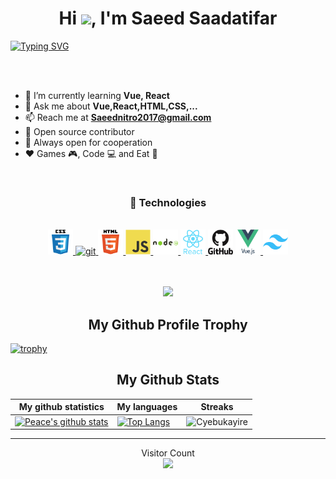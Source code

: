 <div align="center">
  <h1 align="center">Hi <img src="https://media.giphy.com/media/hvRJCLFzcasrR4ia7z/giphy.gif"  width="50px" >, I'm Saeed Saadatifar</h1>
</div>

<div>
  
[![Typing SVG](https://readme-typing-svg.herokuapp.com?font=Robot-Bold&size=40&color=FFC300&center=true&vCenter=true&width=900&height=110&lines=Saeed+Saadatifar;Age+23;FrontEnd+Developer;Vue+and+React;Programmer+and+Gamer;Tech-savvy+person+from+Iran)](https://git.io/typing-svg)

<br>
<br>

- 🌱 I’m currently learning **Vue, React**
- 💬 Ask me about **Vue,React,HTML,CSS,...**
- 📫 Reach me at **Saeednitro2017@gmail.com**
- 🚢 Open source contributor
- 🤝 Always open for cooperation
- ❤️ Games 🎮, Code 💻 and Eat 🍔

</div>
<br>
<h3 align="center"><a id="user-content-about-me" class="anchor" aria-hidden="true" href="#top-technologies"></a>🚀 Technologies</h3>
<br>
<div align="center"> <a href="https://www.w3schools.com/css/" target="_blank"> <img src="https://raw.githubusercontent.com/devicons/devicon/master/icons/css3/css3-original-wordmark.svg" alt="css3" width="40" height="40"/> </a> <a href="https://git-scm.com/" target="_blank"> <img src="https://www.vectorlogo.zone/logos/git-scm/git-scm-icon.svg" alt="git" width="40" height="40"/> </a> <a href="https://www.w3.org/html/" target="_blank"> <img src="https://raw.githubusercontent.com/devicons/devicon/master/icons/html5/html5-original-wordmark.svg" alt="html5" width="40" height="40"/> </a> <a href="https://developer.mozilla.org/en-US/docs/Web/JavaScript" target="_blank"> <img src="https://raw.githubusercontent.com/devicons/devicon/master/icons/javascript/javascript-original.svg" alt="javascript" width="40" height="40"/> </a> <a href="https://nodejs.org" target="_blank"> <img src="https://raw.githubusercontent.com/devicons/devicon/master/icons/nodejs/nodejs-original-wordmark.svg" alt="nodejs" width="40" height="40"/> </a> <a href="https://reactjs.org/" target="_blank"> <img src="https://raw.githubusercontent.com/devicons/devicon/master/icons/react/react-original-wordmark.svg" alt="react" width="40" height="40"/> </a> <a href="https://github.com/" target="_blank" ><img src="https://raw.githubusercontent.com/devicons/devicon/55609aa5bd817ff167afce0d965585c92040787a/icons/github/github-original-wordmark.svg" alt="git" width="40" height="40"/></a> <a href="https://vuejs.org/" target="_blank">  <img src="https://raw.githubusercontent.com/devicons/devicon/55609aa5bd817ff167afce0d965585c92040787a/icons/vuejs/vuejs-original-wordmark.svg" alt="vue" width="40" height="40"/>
</a> <a href="https://tailwindcss.com/" target="_blank" ><img src="https://raw.githubusercontent.com/devicons/devicon/55609aa5bd817ff167afce0d965585c92040787a/icons/tailwindcss/tailwindcss-plain.svg" alt="tailwind" width="40" height="40"/></a> </div>
<br>
 
<br>

<p align="center">
  <img width="100" src="https://user-images.githubusercontent.com/6661165/91657958-61b4fd00-eb00-11ea-9def-dc7ef5367e34.png" />  
  <h2 align="center">My Github Profile Trophy</h2>
</p>

[![trophy](https://github-profile-trophy.vercel.app/?username=SaeedOmega&theme=radical&margin-w=40&margin-h=40)](https://github.com/SaeedOmega)

<p align="center">
 <h2 align="center">My Github Stats</h2>

| My github statistics                                                                                                                                                   | My languages                                                                                                                                                                          | Streaks                                                                                         |
| ---------------------------------------------------------------------------------------------------------------------------------------------------------------------- | ------------------------------------------------------------------------------------------------------------------------------------------------------------------------------------- | ----------------------------------------------------------------------------------------------- |
| [![Peace's github stats](https://github-readme-stats.vercel.app/api?username=SaeedOmega&show_icons=true&theme=radical&hide_title=true)](https://github.com/SaeedOmega) | [![Top Langs](https://github-readme-stats.vercel.app/api/top-langs/?username=SaeedOmega&show_icons=true&theme=radical&layout=compact&hide_title=true)](https://github.com/SaeedOmega) | ![Cyebukayire](https://github-readme-streak-stats.herokuapp.com/?user=SaeedOmega&theme=radical) |

<hr>

<p align="center"> 
  Visitor Count<br>
<img src="https://profile-counter.glitch.me/SaeedOmega/count.svg" />
</p>
